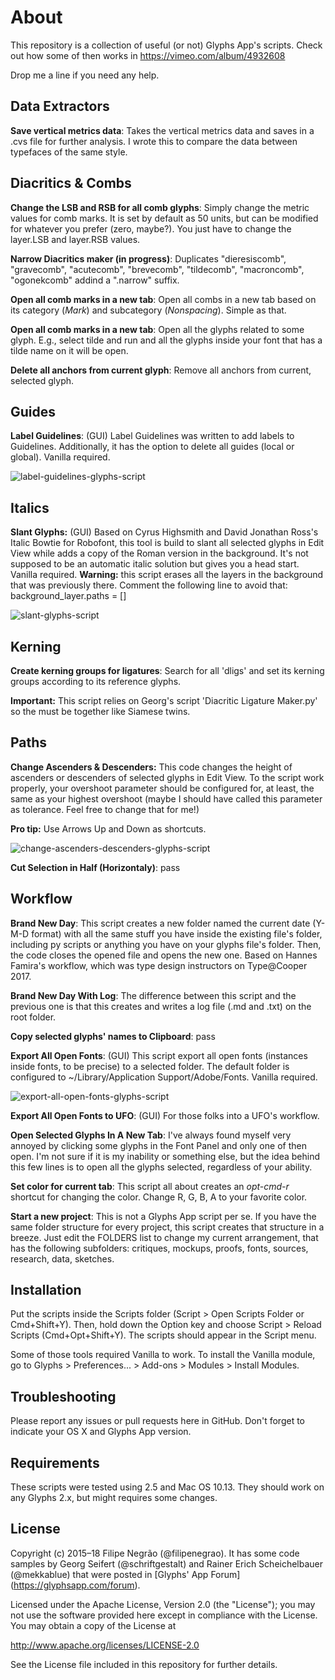 # About
This repository is a collection of useful (or not) Glyphs App's scripts. Check out how some of then works in https://vimeo.com/album/4932608

Drop me a line if you need any help.

## Data Extractors
**Save vertical metrics data**: Takes the vertical metrics data and saves in a .cvs file for further analysis. I wrote this to compare the data between typefaces of the same style.

## Diacritics & Combs
**Change the LSB and RSB for all comb glyphs**: Simply change the metric values for comb marks. It is set by default as 50 units, but can be modified for whatever you prefer (zero, maybe?). You just have to change the layer.LSB and layer.RSB values.
	
**Narrow Diacritics maker (in progress)**: Duplicates "dieresiscomb", "gravecomb", "acutecomb", "brevecomb", "tildecomb", "macroncomb", "ogonekcomb" addind a ".narrow" suffix.

**Open all comb marks in a new tab**: Open all combs in a new tab based on its category (*Mark*) and subcategory (*Nonspacing*). Simple as that.

**Open all comb marks in a new tab**: Open all the glyphs related to some glyph. E.g., select tilde and run and all the glyphs inside your font that has a tilde name on it will be open.

**Delete all anchors from current glyph**: Remove all anchors from current, selected glyph.

## Guides
**Label Guidelines**: (GUI) Label Guidelines was written to add labels to Guidelines. Additionally, it has the option to delete all guides (local or global). Vanilla required.

![label-guidelines-glyphs-script](img/guideline.png)

## Italics
**Slant Glyphs:** (GUI) Based on Cyrus Highsmith and David Jonathan Ross's Italic Bowtie for Robofont, this tool is build to slant all selected glyphs in Edit View while adds a copy of the Roman version in the background. It's not supposed to be an automatic italic solution but gives you a head start. Vanilla required. **Warning:** this script erases all the layers in the background that was previously there. Comment the following line to avoid that: background_layer.paths = []


![slant-glyphs-script](img/slant.png)

## Kerning
**Create kerning groups for ligatures**: Search for all 'dligs' and set its kerning groups according to its reference glyphs.

**Important:** This script relies on Georg's script 'Diacritic Ligature Maker.py' so the must be together like Siamese twins.
	 
## Paths
**Change Ascenders & Descenders:** This code changes the height of ascenders or descenders of selected glyphs in Edit View. To the script work properly, your overshoot parameter should be configured for, at least, the same as your highest overshoot (maybe I should have called this parameter as tolerance. Feel free to change that for me!)

**Pro tip:** Use Arrows Up and Down as shortcuts.

![change-ascenders-descenders-glyphs-script](img/ascender_descender.png)


**Cut Selection in Half (Horizontaly)**: pass


## Workflow
**Brand New Day**: This script creates a new folder named the current date (Y-M-D format) with all the same stuff you have inside the existing file's folder, including py scripts or anything you have on your glyphs file's folder. Then, the code closes the opened file and opens the new one. Based on Hannes Famira's workflow, which was type design instructors on Type@Cooper 2017.

**Brand New Day With Log**: The difference between this script and the previous one is that this creates and writes a log file (.md and .txt) on the root folder.

**Copy selected glyphs' names to Clipboard**: pass

**Export All Open Fonts**: (GUI) This script export all open fonts (instances inside fonts, to be precise) to a selected folder. The default folder is configured to ~/Library/Application Support/Adobe/Fonts. Vanilla required.

![export-all-open-fonts-glyphs-script](img/export_all.png)

**Export All Open Fonts to UFO**: (GUI) For those folks into a UFO's workflow.

**Open Selected Glyphs In A New Tab**: I've always found myself very annoyed by clicking some glyphs in the Font Panel and only one of then open. I'm not sure if it is my inability or something else, but the idea behind this few lines is to open all the glyphs selected, regardless of your ability.
 
**Set color for current tab**: This script all about creates an *opt-cmd-r* shortcut for changing the color. Change R, G, B, A to your favorite color.

**Start a new project**: This is not a Glyphs App script per se. If you have the same folder structure for every project, this script creates that structure in a breeze. Just edit the FOLDERS list to change my current arrangement, that has the following subfolders: critiques, mockups, proofs, fonts, sources, research, data, sketches.

## Installation

Put the scripts inside the Scripts folder (Script > Open Scripts Folder or Cmd+Shift+Y). Then, hold down the Option key and choose Script > Reload Scripts (Cmd+Opt+Shift+Y). The scripts should appear in the Script menu.

Some of those tools required Vanilla to work. To install the Vanilla module, go to Glyphs > Preferences... > Add-ons > Modules > Install Modules.

## Troubleshooting
Please report any issues or pull requests here in GitHub. Don't forget to indicate your OS X and Glyphs App version.

## Requirements
These scripts were tested using 2.5 and Mac OS 10.13. They should work on any Glyphs 2.x, but might requires some changes.

## License
Copyright (c) 2015–18 Filipe Negrão (@filipenegrao). It has some code samples by Georg Seifert (@schriftgestalt) and Rainer Erich Scheichelbauer (@mekkablue) that were posted in [Glyphs' App Forum] (https://glyphsapp.com/forum).

Licensed under the Apache License, Version 2.0 (the "License"); you may not use the software provided here except in compliance with the License. You may obtain a copy of the License at

http://www.apache.org/licenses/LICENSE-2.0

See the License file included in this repository for further details.
